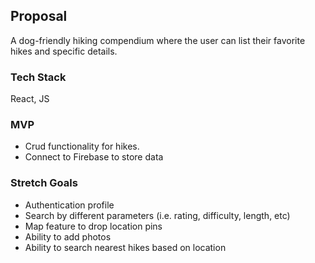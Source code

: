 ## Proposal
A dog-friendly hiking compendium where the user can list their favorite hikes and specific details.

### Tech Stack
React, JS

### MVP
- Crud functionality for hikes.
- Connect to Firebase to store data

### Stretch Goals
- Authentication profile
- Search by different parameters (i.e. rating, difficulty, length, etc)
- Map feature to drop location pins
- Ability to add photos
- Ability to search nearest hikes based on location